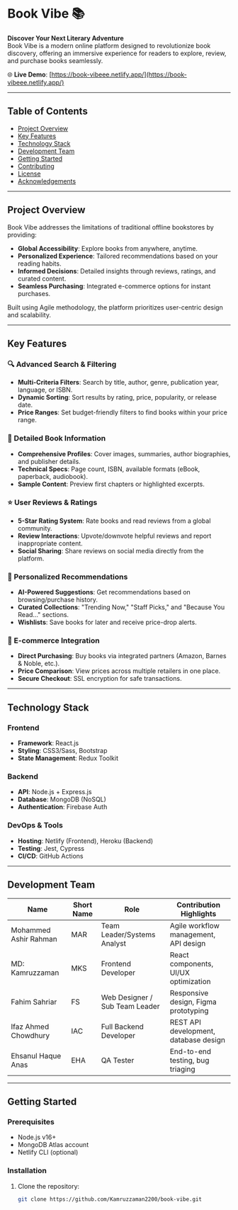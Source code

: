 # Book Vibe 📚



**Discover Your Next Literary Adventure**  
Book Vibe is a modern online platform designed to revolutionize book discovery, offering an immersive experience for readers to explore, review, and purchase books seamlessly.

🌐 **Live Demo**: [https://book-vibeee.netlify.app/](https://book-vibeee.netlify.app/)

---

## Table of Contents
- [Project Overview](#project-overview)
- [Key Features](#key-features)
- [Technology Stack](#technology-stack)
- [Development Team](#development-team)
- [Getting Started](#getting-started)
- [Contributing](#contributing)
- [License](#license)
- [Acknowledgements](#acknowledgements)

---

## Project Overview

Book Vibe addresses the limitations of traditional offline bookstores by providing:
- **Global Accessibility**: Explore books from anywhere, anytime.
- **Personalized Experience**: Tailored recommendations based on your reading habits.
- **Informed Decisions**: Detailed insights through reviews, ratings, and curated content.
- **Seamless Purchasing**: Integrated e-commerce options for instant purchases.

Built using Agile methodology, the platform prioritizes user-centric design and scalability.

---

## Key Features

### 🔍 Advanced Search & Filtering
- **Multi-Criteria Filters**: Search by title, author, genre, publication year, language, or ISBN.
- **Dynamic Sorting**: Sort results by rating, price, popularity, or release date.
- **Price Ranges**: Set budget-friendly filters to find books within your price range.

### 📖 Detailed Book Information
- **Comprehensive Profiles**: Cover images, summaries, author biographies, and publisher details.
- **Technical Specs**: Page count, ISBN, available formats (eBook, paperback, audiobook).
- **Sample Content**: Preview first chapters or highlighted excerpts.

### ⭐ User Reviews & Ratings
- **5-Star Rating System**: Rate books and read reviews from a global community.
- **Review Interactions**: Upvote/downvote helpful reviews and report inappropriate content.
- **Social Sharing**: Share reviews on social media directly from the platform.

### 🎯 Personalized Recommendations
- **AI-Powered Suggestions**: Get recommendations based on browsing/purchase history.
- **Curated Collections**: "Trending Now," "Staff Picks," and "Because You Read..." sections.
- **Wishlists**: Save books for later and receive price-drop alerts.

### 🛒 E-commerce Integration
- **Direct Purchasing**: Buy books via integrated partners (Amazon, Barnes & Noble, etc.).
- **Price Comparison**: View prices across multiple retailers in one place.
- **Secure Checkout**: SSL encryption for safe transactions.

---

## Technology Stack

### Frontend
- **Framework**: React.js
- **Styling**: CSS3/Sass, Bootstrap
- **State Management**: Redux Toolkit

### Backend
- **API**: Node.js + Express.js
- **Database**: MongoDB (NoSQL)
- **Authentication**: Firebase Auth

### DevOps & Tools
- **Hosting**: Netlify (Frontend), Heroku (Backend)
- **Testing**: Jest, Cypress
- **CI/CD**: GitHub Actions

---

## Development Team

| Name                     | Short Name | Role                                  | Contribution Highlights              |
|--------------------------|------------|---------------------------------------|---------------------------------------|
| Mohammed Ashir Rahman    | MAR        | Team Leader/Systems Analyst          | Agile workflow management, API design|
| MD: Kamruzzaman          | MKS        | Frontend Developer                   | React components, UI/UX optimization |
| Fahim Sahriar            | FS         | Web Designer / Sub Team Leader       | Responsive design, Figma prototyping |
| Ifaz Ahmed Chowdhury     | IAC        | Full Backend Developer               | REST API development, database design|
| Ehsanul Haque Anas       | EHA        | QA Tester                            | End-to-end testing, bug triaging     |

---

## Getting Started

### Prerequisites
- Node.js v16+
- MongoDB Atlas account
- Netlify CLI (optional)

### Installation
1. Clone the repository:
   ```bash
   git clone https://github.com/Kamruzzaman2200/book-vibe.git

